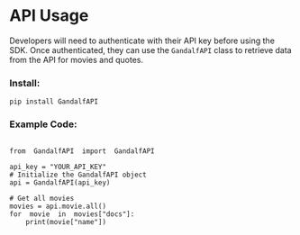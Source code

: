 # API Usage

Developers will need to authenticate with their API key before using the SDK. Once authenticated, they can use the `GandalfAPI`  class to retrieve data from the API for movies and quotes.

### Install:

    pip install GandalfAPI

### Example Code:

```

from  GandalfAPI  import  GandalfAPI

api_key = "YOUR_API_KEY"
# Initialize the GandalfAPI object
api = GandalfAPI(api_key)

# Get all movies
movies = api.movie.all()
for  movie  in  movies["docs"]:
	print(movie["name"])

```
